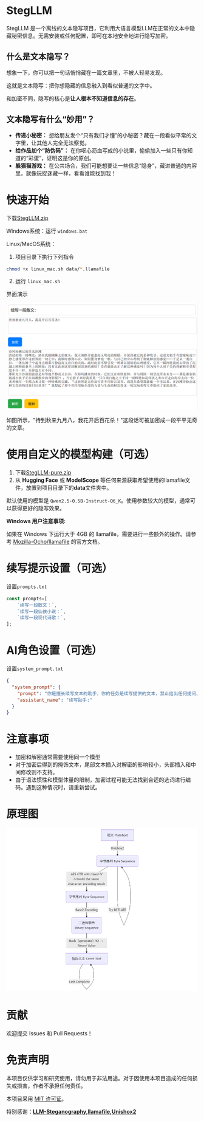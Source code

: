 # StegLLM

StegLLM 是一个离线的文本隐写项目，它利用大语言模型LLM在正常的文本中隐藏秘密信息。无需安装或任何配置，即可在本地安全地进行隐写加密。

## 什么是文本隐写？

想象一下，你可以把一句话悄悄藏在一篇文章里，不被人轻易发现。

这就是文本隐写：把你想隐藏的信息融入到看似普通的文字中。

和加密不同，隐写的核心是**让人根本不知道信息的存在**。

## 文本隐写有什么“妙用”？

*   **传递小秘密：** 想给朋友发个“只有我们才懂”的小秘密？藏在一段看似平常的文字里，让其他人完全无法察觉。
*   **给作品加个“防伪码”：** 在你呕心沥血写成的小说里，偷偷加入一些只有你知道的“彩蛋”，证明这是你的原创。
*   **躲猫猫游戏：** 在公共场合，我们可能想要让一些信息“隐身”，藏进普通的内容里。就像玩捉迷藏一样，看看谁能找到我！

# 快速开始

下载[StegLLM.zip](https://github.com/Rin313/StegLLM/releases)

Windows系统：运行 `windows.bat`

Linux/MacOS系统：
1. 项目目录下执行下列指令
```bash
chmod +x linux_mac.sh data/*.llamafile
```
2. 运行 `linux_mac.sh`

界面演示

![StegLLM](img.png "界面演示")

如图所示，"待到秋来九月八，我花开后百花杀！"这段话可被加密成一段平平无奇的文章。

# 使用自定义的模型构建（可选）

1. 下载[StegLLM-pure.zip](https://github.com/Rin313/StegLLM/releases)
2. 从 **Hugging Face** 或 **ModelScope** 等任何来源获取希望使用的llamafile文件，放置到项目目录下的**data**文件夹中。

默认使用的模型是 `Qwen2.5-0.5B-Instruct-Q6_K`。使用参数较大的模型，通常可以获得更好的隐写效果。

**Windows 用户注意事项:**

如果在 Windows 下运行大于 4GB 的 llamafile，需要进行一些额外的操作。请参考 [Mozilla-Ocho/llamafile](https://github.com/Mozilla-Ocho/llamafile) 的官方文档。

# 续写提示设置（可选）

设置`prompts.txt`

```javascript
const prompts=[
    `续写一段散文：`,
    `续写一段仙侠小说：`,
    `续写一段现代诗歌：`,
];
```

# AI角色设置（可选）

设置`system_prompt.txt`

```json
{
  "system_prompt": {
    "prompt": "你是擅长续写文本的助手，你的任务是续写提供的文本，禁止给出任何提问、提示、任务要求、补充说明、评论和解释性文字。你的续写总是符合自然语言的表达方式，充满创造性，允许用户输入空白。",
    "assistant_name": "续写助手:"
  }
}
```

# 注意事项
*   加密和解密通常需要使用同一个模型
*   对于加密后得到的掩饰文本，尾部文本插入对解密的影响较小，头部插入和中间修改则不支持。
*   由于语法惯性和模型体量的限制，加密过程可能无法找到合适的选词进行编码。遇到这种情况时，请重新尝试。

# 原理图

![StegLLM](mermaid-diagram.png "StegLLM 原理图")

# 贡献

欢迎提交 Issues 和 Pull Requests！

# 免责声明

本项目仅供学习和研究使用，请勿用于非法用途。对于因使用本项目造成的任何损失或损害，作者不承担任何责任。

本项目采用 [MIT 许可证](LICENSE)。

特别感谢：**[LLM-Steganography](https://github.com/HighDoping/LLM-Steganography/),[llamafile](https://github.com/Mozilla-Ocho/llamafile),[Unishox2](https://github.com/siara-cc/Unishox2)**